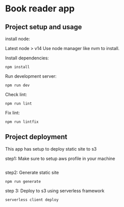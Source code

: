# Book reader app

## Project setup and usage

install node:

Latest node > v14 Use node manager like nvm to install.

Install dependencies:

```
npm install
```

Run development server:
```
npm run dev
```

Check lint:
```
npm run lint
```

Fix lint:
```
npm run lintfix
```

## Project deployment
This app has setup to deploy static site to s3

step1: Make sure to setup aws profile in your machine
```

```
step2: Generate static site
```
npm run generate
```

step 3: Deploy to s3 using serverless framework
```
serverless client deploy
```